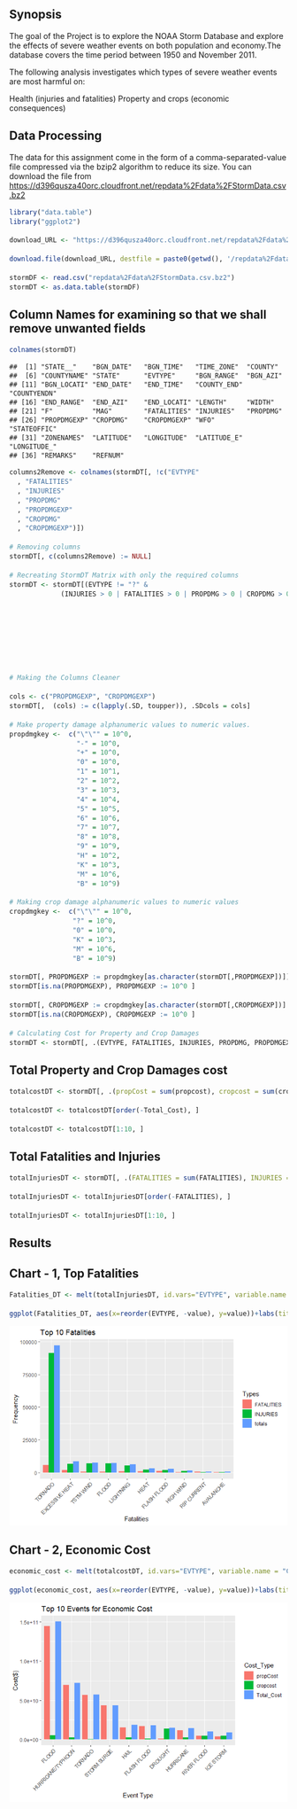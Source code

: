 ## Synopsis

The goal of the Project is to explore the NOAA Storm Database and
explore the effects of severe weather events on both population and
economy.The database covers the time period between 1950 and November
2011.

The following analysis investigates which types of severe weather events
are most harmful on:

Health (injuries and fatalities) Property and crops (economic
consequences)

## Data Processing

The data for this assignment come in the form of a comma-separated-value
file compressed via the bzip2 algorithm to reduce its size. You can
download the file from
<https://d396qusza40orc.cloudfront.net/repdata%2Fdata%2FStormData.csv.bz2>

``` r
library("data.table")
library("ggplot2")

download_URL <- "https://d396qusza40orc.cloudfront.net/repdata%2Fdata%2FStormData.csv.bz2"

download.file(download_URL, destfile = paste0(getwd(), '/repdata%2Fdata%2FStormData.csv.bz2'))

stormDF <- read.csv("repdata%2Fdata%2FStormData.csv.bz2")
stormDT <- as.data.table(stormDF)
```

## Column Names for examining so that we shall remove unwanted fields

``` r
colnames(stormDT)
```

    ##  [1] "STATE__"    "BGN_DATE"   "BGN_TIME"   "TIME_ZONE"  "COUNTY"    
    ##  [6] "COUNTYNAME" "STATE"      "EVTYPE"     "BGN_RANGE"  "BGN_AZI"   
    ## [11] "BGN_LOCATI" "END_DATE"   "END_TIME"   "COUNTY_END" "COUNTYENDN"
    ## [16] "END_RANGE"  "END_AZI"    "END_LOCATI" "LENGTH"     "WIDTH"     
    ## [21] "F"          "MAG"        "FATALITIES" "INJURIES"   "PROPDMG"   
    ## [26] "PROPDMGEXP" "CROPDMG"    "CROPDMGEXP" "WFO"        "STATEOFFIC"
    ## [31] "ZONENAMES"  "LATITUDE"   "LONGITUDE"  "LATITUDE_E" "LONGITUDE_"
    ## [36] "REMARKS"    "REFNUM"

``` r
columns2Remove <- colnames(stormDT[, !c("EVTYPE"
  , "FATALITIES"
  , "INJURIES"
  , "PROPDMG"
  , "PROPDMGEXP"
  , "CROPDMG"
  , "CROPDMGEXP")])

# Removing columns
stormDT[, c(columns2Remove) := NULL]

# Recreating StormDT Matrix with only the required columns   
stormDT <- stormDT[(EVTYPE != "?" & 
             (INJURIES > 0 | FATALITIES > 0 | PROPDMG > 0 | CROPDMG > 0)), c("EVTYPE"
                                                                            , "FATALITIES"
                                                                            , "INJURIES"
                                                                            , "PROPDMG"
                                                                            , "PROPDMGEXP"
                                                                            , "CROPDMG"
                                                                            , "CROPDMGEXP") ]


# Making the Columns Cleaner

cols <- c("PROPDMGEXP", "CROPDMGEXP")
stormDT[,  (cols) := c(lapply(.SD, toupper)), .SDcols = cols]

# Make property damage alphanumeric values to numeric values.
propdmgkey <-  c("\"\"" = 10^0,
                 "-" = 10^0, 
                 "+" = 10^0,
                 "0" = 10^0,
                 "1" = 10^1,
                 "2" = 10^2,
                 "3" = 10^3,
                 "4" = 10^4,
                 "5" = 10^5,
                 "6" = 10^6,
                 "7" = 10^7,
                 "8" = 10^8,
                 "9" = 10^9,
                 "H" = 10^2,
                 "K" = 10^3,
                 "M" = 10^6,
                 "B" = 10^9)

# Making crop damage alphanumeric values to numeric values
cropdmgkey <-  c("\"\"" = 10^0,
                "?" = 10^0, 
                "0" = 10^0,
                "K" = 10^3,
                "M" = 10^6,
                "B" = 10^9)

stormDT[, PROPDMGEXP := propdmgkey[as.character(stormDT[,PROPDMGEXP])]]
stormDT[is.na(PROPDMGEXP), PROPDMGEXP := 10^0 ]

stormDT[, CROPDMGEXP := cropdmgkey[as.character(stormDT[,CROPDMGEXP])] ]
stormDT[is.na(CROPDMGEXP), CROPDMGEXP := 10^0 ]

# Calculating Cost for Property and Crop Damages 
stormDT <- stormDT[, .(EVTYPE, FATALITIES, INJURIES, PROPDMG, PROPDMGEXP, propcost = PROPDMG * PROPDMGEXP, CROPDMG, CROPDMGEXP, cropcost = CROPDMG * CROPDMGEXP)]
```

## Total Property and Crop Damages cost

``` r
totalcostDT <- stormDT[, .(propCost = sum(propcost), cropcost = sum(cropcost), Total_Cost = sum(propcost) + sum(cropcost)), by = .(EVTYPE)]

totalcostDT <- totalcostDT[order(-Total_Cost), ]

totalcostDT <- totalcostDT[1:10, ]
```

## Total Fatalities and Injuries

``` r
totalInjuriesDT <- stormDT[, .(FATALITIES = sum(FATALITIES), INJURIES = sum(INJURIES), totals = sum(FATALITIES) + sum(INJURIES)), by = .(EVTYPE)]

totalInjuriesDT <- totalInjuriesDT[order(-FATALITIES), ]

totalInjuriesDT <- totalInjuriesDT[1:10, ]
```

## Results

## Chart - 1, Top Fatalities

``` r
Fatalities_DT <- melt(totalInjuriesDT, id.vars="EVTYPE", variable.name = "Types")

ggplot(Fatalities_DT, aes(x=reorder(EVTYPE, -value), y=value))+labs(title = "Top 10 Fatalities", x="Fatalities",y="Frequency")+ geom_bar(stat="identity", aes(fill=Types), position="dodge")+theme(axis.text.x = element_text(angle=45, hjust=1))
```

![](ReproducibleResearch-Week4-Project_files/figure-gfm/unnamed-chunk-5-1.png)<!-- -->

## Chart - 2, Economic Cost

``` r
economic_cost <- melt(totalcostDT, id.vars="EVTYPE", variable.name = "Cost_Type")

ggplot(economic_cost, aes(x=reorder(EVTYPE, -value), y=value))+labs(title = "Top 10 Events for Economic Cost", x="Event Type",y="Cost($)")+ geom_bar(stat="identity", aes(fill=Cost_Type), position="dodge")+theme(axis.text.x = element_text(angle=45, hjust=1))
```

![](ReproducibleResearch-Week4-Project_files/figure-gfm/unnamed-chunk-6-1.png)<!-- -->
